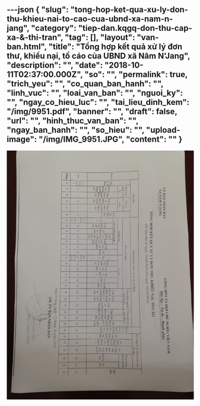 ---json
{
    "slug": "tong-hop-ket-qua-xu-ly-don-thu-khieu-nai-to-cao-cua-ubnd-xa-nam-n-jang",
    "category": "tiep-dan.kqgq-don-thu-cap-xa-&-thi-tran",
    "tag": [],
    "layout": "van-ban.html",
    "title": "Tổng hợp kết quả xử lý đơn thư, khiếu nại, tố cáo của UBND xã Nâm N'Jang",
    "description": "",
    "date": "2018-10-11T02:37:00.000Z",
    "so": "",
    "permalink": true,
    "trich_yeu": "",
    "co_quan_ban_hanh": "",
    "linh_vuc": "",
    "loai_van_ban": "",
    "nguoi_ky": "",
    "ngay_co_hieu_luc": "",
    "tai_lieu_dinh_kem": "/img/9951.pdf",
    "banner": "",
    "draft": false,
    "url": "",
    "hinh_thuc_van_ban": "",
    "ngay_ban_hanh": "",
    "so_hieu": "",
    "upload-image": "/img/IMG_9951.JPG",
    "__content__": ""
}
---
<p><img alt="" src="/img/IMG_9951.JPG" /></p>

